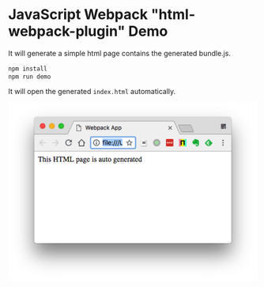 JavaScript Webpack "html-webpack-plugin" Demo
=============================================

It will generate a simple html page contains the generated bundle.js.

```
npm install
npm run demo
```

It will open the generated `index.html` automatically.

![demo](./images/demo.jpg)